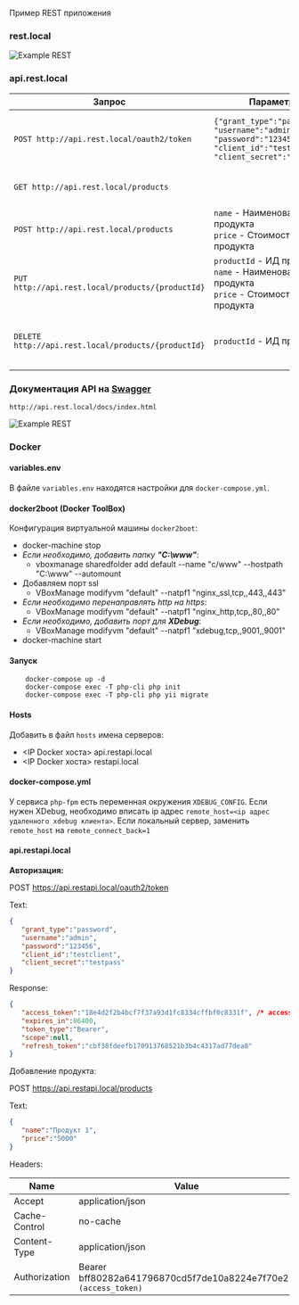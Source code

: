 Пример REST приложения

### rest.local

![Example REST](https://github.com/vovancho/rest-api-example/blob/master/project/view.jpg)

### api.rest.local

Запрос | Параметры | Описание
--- | --- | ---
`POST http://api.rest.local/oauth2/token` | `{"grant_type":"password", "username":"admin", "password":"123456", "client_id":"testclient", "client_secret":"testpass"}` | Авторизация по OAuth2. Логин `admin`. Пароль `123456`.
`GET http://api.rest.local/products` | | Вывести список продуктов
`POST http://api.rest.local/products` | `name` - Наименование продукта <BR> `price` - Стоимость продукта | Добавить новый продукт
`PUT http://api.rest.local/products/{productId}` | `productId` - ИД продукта <BR> `name` - Наименование продукта <BR> `price` - Стоимость продукта | Изменить запись продукта с ИД `productId`
`DELETE http://api.rest.local/products/{productId}` | `productId` - ИД продукта | Удалить запись продукта с ИД `productId`

### Документация API на [Swagger](https://swagger.io/)

`http://api.rest.local/docs/index.html`

![Example REST](https://github.com/vovancho/rest-api-example/blob/master/project/swagger.jpg)

### Docker

#### variables.env

В файле `variables.env` находятся настройки для `docker-compose.yml`.

#### docker2boot (Docker ToolBox)

Конфигурация виртуальной машины `docker2boot`:
  - docker-machine stop
  - *Если необходимо, добавить папку **"C:\www"***:
    - vboxmanage sharedfolder add default --name "c/www" --hostpath "C:\www" --automount
  - Добавляем порт ssl  
    - VBoxManage modifyvm "default" --natpf1 "nginx_ssl,tcp,,443,,443"
  - *Если необходимо перенаправлять http на https*: 
    - VBoxManage modifyvm "default" --natpf1 "nginx_http,tcp,,80,,80"
  - *Если необходимо, добавить порт для **XDebug***: 
    - VBoxManage modifyvm "default" --natpf1 "xdebug,tcp,,9001,,9001"
  - docker-machine start
  
#### Запуск

```
    docker-compose up -d
    docker-compose exec -T php-cli php init
    docker-compose exec -T php-cli php yii migrate   
```

#### Hosts

Добавить в файл `hosts` имена серверов:
  - <IP Docker хоста> api.restapi.local
  - <IP Docker хоста> restapi.local
  
#### docker-compose.yml

У сервиса `php-fpm` есть переменная окружения `XDEBUG_CONFIG`. Если нужен XDebug, необходимо вписать ip адрес `remote_host=<ip адрес удаленного xdebug клиента>`.
Если локальный сервер, заменить `remote_host` на `remote_connect_back=1`

#### api.restapi.local

**Авторизация:**

POST https://api.restapi.local/oauth2/token

Text:
```json
{  
   "grant_type":"password",
   "username":"admin",
   "password":"123456",
   "client_id":"testclient",
   "client_secret":"testpass"
}
```

Response:
```json
{  
   "access_token":"18e4d2f2b4bcf7f37a93d1fc8334cffbf0c8331f", /* access_token */
   "expires_in":86400,
   "token_type":"Bearer",
   "scope":null,
   "refresh_token":"cbf38fdeefb170913768521b3b4c4317ad77dea8"
}
```

Добавление продукта:

POST https://api.restapi.local/products

Text:
```json
{  
   "name":"Продукт 1",
   "price":"5000"
}
```

Headers:

Name          | Value
------------- | -------------
Accept        | application/json
Cache-Control | no-cache
Content-Type  | application/json
Authorization | Bearer bff80282a641796870cd5f7de10a8224e7f70e21 `(access_token)`